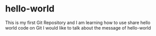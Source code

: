 # hello-world
This is my first Git Repository and I am learning how to use share hello world code on Git
I would like to talk about the message of hello-world
